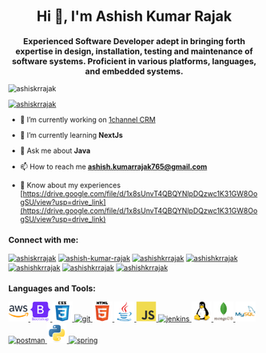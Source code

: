 <h1 align="center">Hi 👋, I'm Ashish Kumar Rajak</h1>
<h3 align="center">Experienced Software Developer adept in bringing forth expertise in design, installation, testing and maintenance of software systems. Proficient in various platforms, languages, and embedded systems.</h3>

<p align="left"> <img src="https://komarev.com/ghpvc/?username=ashiskrrajak&label=Profile%20views&color=10b40e&style=flat" alt="ashiskrrajak" /> </p>


<p align="left"> <a href="https://twitter.com/ashiskrrajak" target="blank"><img src="https://img.shields.io/twitter/follow/ashiskrrajak?logo=twitter&style=for-the-badge" alt="ashiskrrajak" /></a> </p>

- 🔭 I’m currently working on [1channel CRM]([https://crm.1channel.co/auth/login])

- 🌱 I’m currently learning **NextJs**

- 💬 Ask me about **Java**

- 📫 How to reach me **ashish.kumarrajak765@gmail.com**

- 📄 Know about my experiences [https://drive.google.com/file/d/1x8sUnvT4QBQYNlpDQzwc1K31GW8OogSU/view?usp=drive_link](https://drive.google.com/file/d/1x8sUnvT4QBQYNlpDQzwc1K31GW8OogSU/view?usp=drive_link)

<h3 align="left">Connect with me:</h3>
<p align="left">
<a href="https://twitter.com/ashiskrrajak" target="_blank"><img align="center" src="https://raw.githubusercontent.com/rahuldkjain/github-profile-readme-generator/master/src/images/icons/Social/twitter.svg" alt="ashiskrrajak" height="30" width="40" /></a>
<a href="https://linkedin.com/in/ashishkrrajak" target="_blank"><img align="center" src="https://raw.githubusercontent.com/rahuldkjain/github-profile-readme-generator/master/src/images/icons/Social/linked-in-alt.svg" alt="ashish-kumar-rajak" height="30" width="40" /></a>
<a href="https://www.codechef.com/users/ashishkrrajak" target="_blank"><img align="center" src="https://cdn.jsdelivr.net/npm/simple-icons@3.1.0/icons/codechef.svg" alt="ashishkrrajak" height="30" width="40" /></a>
<a href="https://www.hackerrank.com/ashishkrrajak" target="_blank"><img align="center" src="https://raw.githubusercontent.com/rahuldkjain/github-profile-readme-generator/master/src/images/icons/Social/hackerrank.svg" alt="ashishkrrajak" height="30" width="40" /></a>
<a href="https://codeforces.com/profile/ashishkrrajak" target="_blank"><img align="center" src="https://raw.githubusercontent.com/rahuldkjain/github-profile-readme-generator/master/src/images/icons/Social/codeforces.svg" alt="ashishkrrajak" height="30" width="40" /></a>
<a href="https://www.leetcode.com/ashishkrrajak" target="_blank"><img align="center" src="https://raw.githubusercontent.com/rahuldkjain/github-profile-readme-generator/master/src/images/icons/Social/leet-code.svg" alt="ashishkrrajak" height="30" width="40" /></a>
<a href="https://auth.geeksforgeeks.org/user/ashishkrrajak" target="_blank"><img align="center" src="https://raw.githubusercontent.com/rahuldkjain/github-profile-readme-generator/master/src/images/icons/Social/geeks-for-geeks.svg" alt="ashishkrrajak" height="30" width="40" /></a>
</p>

<h3 align="left">Languages and Tools:</h3>
<p align="left"> <a href="https://aws.amazon.com" target="_blank" rel="noreferrer"> <img src="https://raw.githubusercontent.com/devicons/devicon/master/icons/amazonwebservices/amazonwebservices-original-wordmark.svg" alt="aws" width="40" height="40"/> </a> <a href="https://getbootstrap.com" target="_blank" rel="noreferrer"> <img src="https://raw.githubusercontent.com/devicons/devicon/master/icons/bootstrap/bootstrap-plain-wordmark.svg" alt="bootstrap" width="40" height="40"/> </a> <a href="https://www.w3schools.com/css/" target="_blank" rel="noreferrer"> <img src="https://raw.githubusercontent.com/devicons/devicon/master/icons/css3/css3-original-wordmark.svg" alt="css3" width="40" height="40"/> </a> <a href="https://git-scm.com/" target="_blank" rel="noreferrer"> <img src="https://www.vectorlogo.zone/logos/git-scm/git-scm-icon.svg" alt="git" width="40" height="40"/> </a> <a href="https://www.w3.org/html/" target="_blank" rel="noreferrer"> <img src="https://raw.githubusercontent.com/devicons/devicon/master/icons/html5/html5-original-wordmark.svg" alt="html5" width="40" height="40"/> </a> <a href="https://www.java.com" target="_blank" rel="noreferrer"> <img src="https://raw.githubusercontent.com/devicons/devicon/master/icons/java/java-original.svg" alt="java" width="40" height="40"/> </a> <a href="https://developer.mozilla.org/en-US/docs/Web/JavaScript" target="_blank" rel="noreferrer"> <img src="https://raw.githubusercontent.com/devicons/devicon/master/icons/javascript/javascript-original.svg" alt="javascript" width="40" height="40"/> </a> <a href="https://www.jenkins.io" target="_blank" rel="noreferrer"> <img src="https://www.vectorlogo.zone/logos/jenkins/jenkins-icon.svg" alt="jenkins" width="40" height="40"/> </a> <a href="https://www.linux.org/" target="_blank" rel="noreferrer"> <img src="https://raw.githubusercontent.com/devicons/devicon/master/icons/linux/linux-original.svg" alt="linux" width="40" height="40"/> </a> <a href="https://www.mongodb.com/" target="_blank" rel="noreferrer"> <img src="https://raw.githubusercontent.com/devicons/devicon/master/icons/mongodb/mongodb-original-wordmark.svg" alt="mongodb" width="40" height="40"/> </a> <a href="https://www.mysql.com/" target="_blank" rel="noreferrer"> <img src="https://raw.githubusercontent.com/devicons/devicon/master/icons/mysql/mysql-original-wordmark.svg" alt="mysql" width="40" height="40"/> </a> <a href="https://postman.com" target="_blank" rel="noreferrer"> <img src="https://www.vectorlogo.zone/logos/getpostman/getpostman-icon.svg" alt="postman" width="40" height="40"/> </a> <a href="https://www.python.org" target="_blank" rel="noreferrer"> <img src="https://raw.githubusercontent.com/devicons/devicon/master/icons/python/python-original.svg" alt="python" width="40" height="40"/> </a> <a href="https://spring.io/" target="_blank" rel="noreferrer"> <img src="https://www.vectorlogo.zone/logos/springio/springio-icon.svg" alt="spring" width="40" height="40"/> </a> </p>


